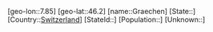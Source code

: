 ﻿---
location: [46.2,7.85]
type: City
tags:
- geo/City


SpocWebEntityId: 30621
isDeleted: false
confidential: public

---
[geo-lon::7.85]
[geo-lat::46.2]
[name::Graechen]
[State::]
[Country::[Switzerland](geo/Continent/Europe/Switzerland.md)]
[StateId::]
[Population::]
[Unknown::]

